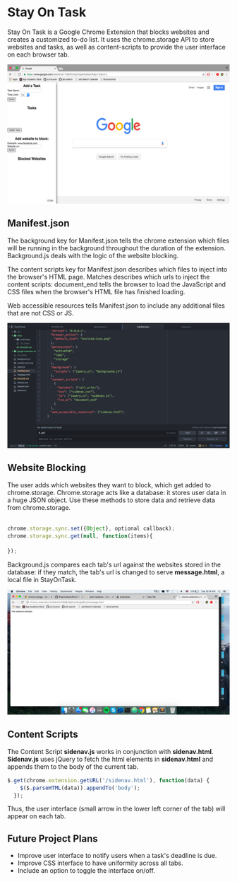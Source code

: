 # Stay On Task

Stay On Task is a Google Chrome Extension that blocks websites and creates a customized to-do list. It uses the chrome.storage API to store websites and tasks, as well as content-scripts to provide the user interface on each browser tab.

![image of Stay On Task](/docs/StayOnTask.png)


## Manifest.json

The background key for Manifest.json tells the chrome extension which files will be running in the background throughout the duration of the extension. Background.js deals with the logic of the website blocking.

The content scripts key for Manifest.json describes which files to inject into the browser's HTML page. Matches describes which urls to inject the content scripts: document_end tells the browser to load the JavaScript and CSS files when the browser's HTML file has finished loading.

Web accessible resources tells Manifest.json to include any additional files that are not CSS or JS.

![image of Manifest](/docs/manifest.png)


## Website Blocking

The user adds which websites they want to block, which get added to chrome.storage. Chrome.storage acts like a database: it stores user data in a huge JSON object. Use these methods
to store data and retrieve data from chrome.storage.

```javascript

chrome.storage.sync.set({Object}, optional callback);
chrome.storage.sync.get(null, function(items){

});
```
Background.js compares each tab's url against the websites stored in the database: if they match,
the tab's url is changed to serve **message.html**, a local file in StayOnTask.

![image of message.html](/docs/message.png)

## Content Scripts

The Content Script **sidenav.js** works in conjunction with **sidenav.html**. **Sidenav.js** uses jQuery to fetch the html elements in **sidenav.html** and appends them to the body of the current tab.

```javascript
$.get(chrome.extension.getURL('/sidenav.html'), function(data) {
    $($.parseHTML(data)).appendTo('body');
  });
```

Thus, the user interface (small arrow in the lower left corner of the tab) will appear on each tab.

## Future Project Plans

- Improve user interface to notify users when a task's deadline is due.
- Improve CSS interface to have uniformity across all tabs.
- Include an option to toggle the interface on/off.

